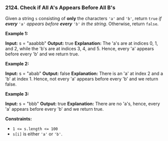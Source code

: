 ### 2124\. Check if All A's Appears Before All B's

Given a string `s` consisting of **only** the characters `'a'` and `'b'`, return `true` _if **every**_ `'a'` _appears before **every**_ `'b'` _in the string_. Otherwise, return `false`.

**Example 1:**

**Input:** s = "aaabbb"
**Output:** true
**Explanation:**
The 'a's are at indices 0, 1, and 2, while the 'b's are at indices 3, 4, and 5.
Hence, every 'a' appears before every 'b' and we return true.

**Example 2:**

**Input:** s = "abab"
**Output:** false
**Explanation:**
There is an 'a' at index 2 and a 'b' at index 1.
Hence, not every 'a' appears before every 'b' and we return false.

**Example 3:**

**Input:** s = "bbb"
**Output:** true
**Explanation:**
There are no 'a's, hence, every 'a' appears before every 'b' and we return true.

**Constraints:**

*   `1 <= s.length <= 100`
*   `s[i]` is either `'a'` or `'b'`.
